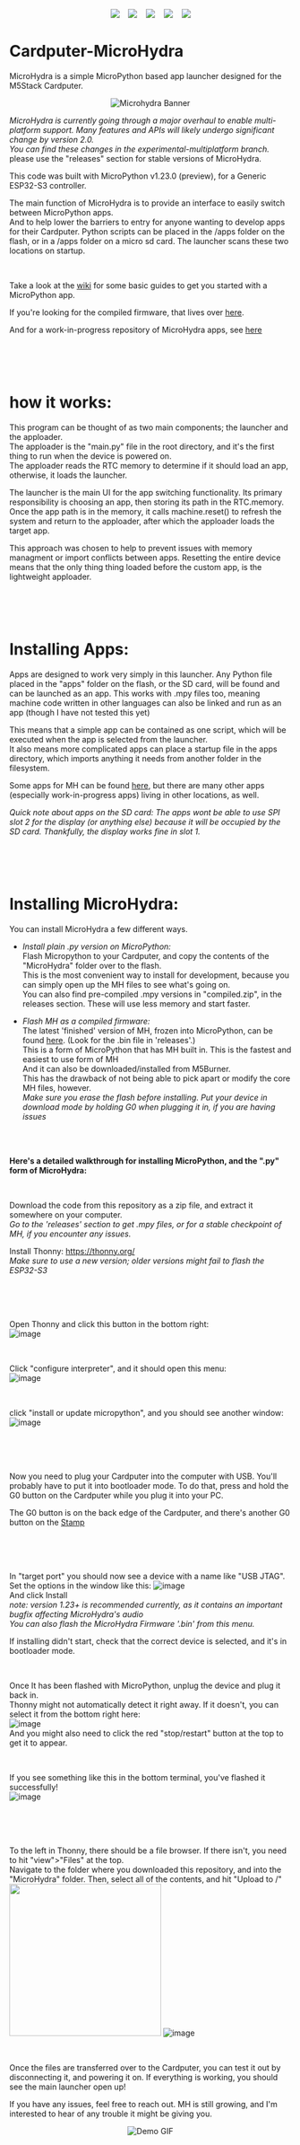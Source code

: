 <p align="center">
    <a href="https://github.com/echo-lalia/MicroHydra-Apps" alt="Apps">
        <img src="https://img.shields.io/badge/Apps-purple" /></a>
 &nbsp;&nbsp;
    <a href="https://github.com/echo-lalia/microhydra-frozen" alt="MicroHydra Firmware">
        <img src="https://img.shields.io/badge/Firmware-purple" /></a>
  &nbsp;&nbsp;
    <a href="https://github.com/echo-lalia/Cardputer-MicroHydra/wiki" alt="Wiki">
        <img src="https://img.shields.io/badge/Wiki-slateblue" /></a>
  &nbsp;&nbsp;
    <a href="https://github.com/echo-lalia/Cardputer-MicroHydra?tab=GPL-3.0-1-ov-file" alt="License">
        <img src="https://img.shields.io/github/license/echo-lalia/Cardputer-MicroHydra?color=darkslateblue" /></a>
  &nbsp;&nbsp;
    <a href="https://github.com/echo-lalia/Cardputer-MicroHydra" alt="Likes">
        <img src="https://img.shields.io/github/stars/echo-lalia/Cardputer-MicroHydra?style=flat&color=darkslateblue" /></a>
</p>


# Cardputer-MicroHydra
MicroHydra is a simple MicroPython based app launcher designed for the M5Stack Cardputer.

<p align="center">
  <img src="https://github.com/echo-lalia/Cardputer-MicroHydra/assets/108598670/15b78e4b-64fc-433a-86d3-979362abd9ab" alt="Microhydra Banner"/>
</p>

*MicroHydra is currently going through a major overhaul to enable multi-platform support. Many features and APIs will likely undergo significant change by version 2.0.*   
*You can find these changes in the experimental-multiplatform branch.*   
please use the "releases" section for stable versions of MicroHydra.

This code was built with MicroPython v1.23.0 (preview), for a Generic ESP32-S3 controller.

The main function of MicroHydra is to provide an interface to easily switch between MicroPython apps.   
And to help lower the barriers to entry for anyone wanting to develop apps for their Cardputer. 
Python scripts can be placed in the /apps folder on the flash, or in a /apps folder on a micro sd card. The launcher scans these two locations on startup.   

<br />

Take a look at the [wiki](https://github.com/echo-lalia/Cardputer-MicroHydra/wiki) for some basic guides to get you started with a MicroPython app.

If you're looking for the compiled firmware, that lives over [here](https://github.com/echo-lalia/microhydra-frozen).

And for a work-in-progress repository of MicroHydra apps, see [here](https://github.com/echo-lalia/MicroHydra-Apps)

<br /><br /><br />




# how it works:

This program can be thought of as two main components; the launcher and the apploader.   
The apploader is the "main.py" file in the root directory, and it's the first thing to run when the device is powered on.   
The apploader reads the RTC memory to determine if it should load an app, otherwise, it loads the launcher.

The launcher is the main UI for the app switching functionality. Its primary responsibility is choosing an app, then storing its path in the RTC.memory. 
Once the app path is in the memory, it calls machine.reset() to refresh the system and return to the apploader, after which the apploader loads the target app. 

This approach was chosen to help to prevent issues with memory managment or import conflicts between apps. Resetting the entire device means that the only thing thing loaded before the custom app, is the lightweight apploader.

<br /><br /><br />




# Installing Apps:
Apps are designed to work very simply in this launcher. Any Python file placed in the "apps" folder on the flash, or the SD card, will be found and can be launched as an app. This works with .mpy files too, meaning machine code written in other languages can also be linked and run as an app (though I have not tested this yet)

This means that a simple app can be contained as one script, which will be executed when the app is selected from the launcher.   
It also means more complicated apps can place a startup file in the apps directory, which imports anything it needs from another folder in the filesystem. 

Some apps for MH can be found [here](https://github.com/echo-lalia/MicroHydra-Apps), but there are many other apps (especially work-in-progress apps) living in other locations, as well. 

*Quick note about apps on the SD card: The apps wont be able to use SPI slot 2 for the display (or anything else) because it will be occupied by the SD card. Thankfully, the display works fine in slot 1.*

<br /><br /><br />




# Installing MicroHydra:

You can install MicroHydra a few different ways. 

 - *Install plain .py version on MicroPython:*   
   Flash Micropython to your Cardputer, and copy the contents of the "MicroHydra" folder over to the flash.   
   This is the most convenient way to install for development, because you can simply open up the MH files to see what's going on.   
   You can also find pre-compiled .mpy versions in "compiled.zip", in the releases section. These will use less memory and start faster.   

 - *Flash MH as a compiled firmware:*   
   The latest 'finished' version of MH, frozen into MicroPython, can be found [here](https://github.com/echo-lalia/microhydra-frozen). (Look for the .bin file in 'releases'.)   
   This is a form of MicroPython that has MH built in. This is the fastest and easiest to use form of MH   
   And it can also be downloaded/installed from M5Burner.   
   This has the drawback of not being able to pick apart or modify the core MH files, however.   
   *Make sure you erase the flash before installing. Put your device in download mode by holding G0 when plugging it in, if you are having issues*


<br />
<br />

**Here's a detailed walkthrough for installing MicroPython, and the ".py" form of MicroHydra:**

<br />

Download the code from this repository as a zip file, and extract it somewhere on your computer.   
*Go to the 'releases' section to get .mpy files, or for a stable checkpoint of MH, if you encounter any issues.*

Install Thonny: https://thonny.org/   
*Make sure to use a new version; older versions might fail to flash the ESP32-S3*

<br /> 
<br />
<br />

Open Thonny and click this button in the bottom right:   
![image](https://github.com/echo-lalia/Cardputer-MicroHydra/assets/108598670/2464f837-59f0-40d5-860c-52b65d62aa7a)

<br />

Click "configure interpreter", and it should open this menu:   
![image](https://github.com/echo-lalia/Cardputer-MicroHydra/assets/108598670/7a51e32e-9864-4d75-bd43-798e99c9d10a)


<br />

click "install or update micropython", and you should see another window:   
![image](https://github.com/echo-lalia/Cardputer-MicroHydra/assets/108598670/ef450be6-6025-4bf0-ae0b-e7227209d4ea)

<br />
<br />
<br />

Now you need to plug your Cardputer into the computer with USB. You'll probably have to put it into bootloader mode. 
To do that, press and hold the G0 button on the Cardputer while you plug it into your PC.

The G0 button is on the back edge of the Cardputer, and there's another G0 button on the [Stamp](https://github.com/echo-lalia/Cardputer-MicroHydra/assets/108598670/2d65ae77-eb1a-4316-b342-690c7b051d25)   


<br />
<br />
<br />

In "target port" you should now see a device with a name like "USB JTAG". Set the options in the window like this:
![image](https://github.com/echo-lalia/Cardputer-MicroHydra/assets/108598670/06022ade-a5c3-4b95-be50-d086f963eb6f)   
And click Install   
*note: version 1.23+ is recommended currently, as it contains an important bugfix affecting MicroHydra's audio*   
*You can also flash the MicroHydra Firmware '.bin' from this menu.*

If installing didn't start, check that the correct device is selected, and it's in bootloader mode.   

<br />

Once It has been flashed with MicroPython, unplug the device and plug it back in.   
Thonny might not automatically detect it right away. If it doesn't, you can select it from the bottom right here:   
![image](https://github.com/echo-lalia/Cardputer-MicroHydra/assets/108598670/7835950b-d773-4de7-9d2b-5de1663b2070)   
And you might also need to click the red "stop/restart" button at the top to get it to appear. 

<br />

If you see something like this in the bottom terminal, you've flashed it successfully!   
![image](https://github.com/echo-lalia/Cardputer-MicroHydra/assets/108598670/6c4079eb-3921-4f1c-a269-f503a7ccab40)   

<br />
<br />
<br />

To the left in Thonny, there should be a file browser. If there isn't, you need to hit "view">"Files" at the top.   
Navigate to the folder where you downloaded this repository, and into the "MicroHydra" folder. Then, select all of the contents, and hit "Upload to /"   
<img width="271" src="https://github.com/echo-lalia/Cardputer-MicroHydra/assets/108598670/d62bb4ac-f29a-4a7c-8658-e59a886c28fe"> 
![image](https://github.com/echo-lalia/Cardputer-MicroHydra/assets/108598670/85365da5-1aaf-466c-95b1-76b3fc4f9183)

<br />

Once the files are transferred over to the Cardputer, you can test it out by disconnecting it, and powering it on. If everything is working, you should see the main launcher open up!

If you have any issues, feel free to reach out. MH is still growing, and I'm interested to hear of any trouble it might be giving you. 

<p align="center">
  <img src="https://github.com/echo-lalia/Cardputer-MicroHydra/assets/108598670/a0782c5d-5633-489a-a5eb-f6b4e83803ef" alt="Demo GIF"/>
</p>
